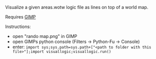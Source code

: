 Visualize a given areas.wotw logic file as lines on top of a world map.

Requires [GIMP](https://www.gimp.org/)

Instructions:
- open "rando map.png" in GIMP
- open GIMPs python console (Filters -> Python-Fu -> Console)
- enter: `import sys;sys.path=sys.path+["<path to folder with this file>"];import visuallogic;visuallogic.run()`
